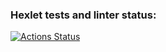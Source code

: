 ### Hexlet tests and linter status:
[![Actions Status](https://github.com/triplemiple/java-project-61/workflows/hexlet-check/badge.svg)](https://github.com/triplemiple/java-project-61/actions)